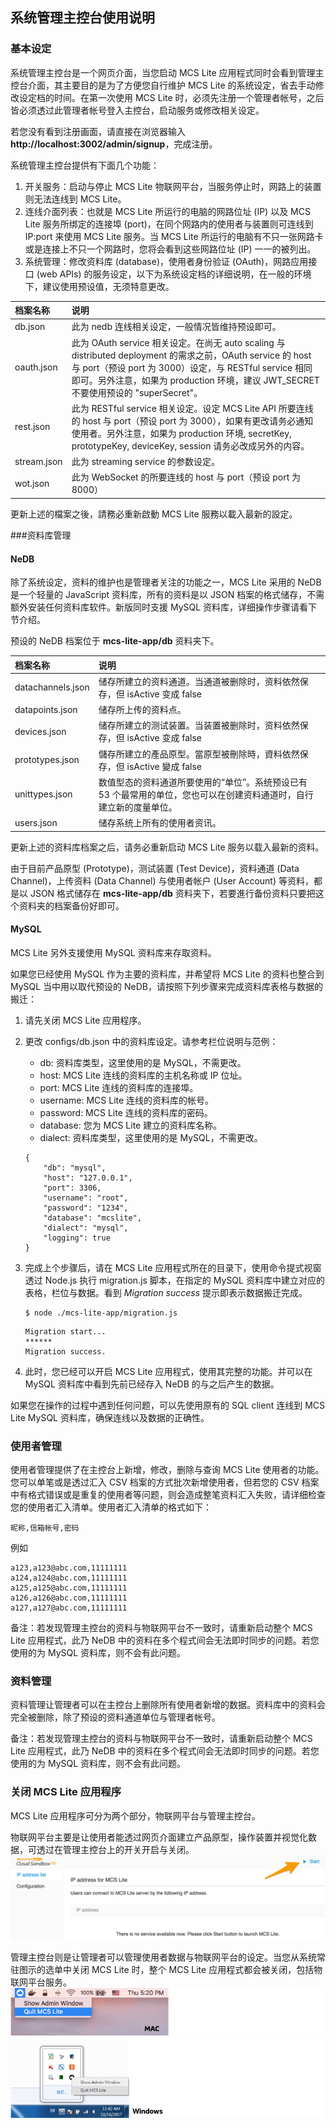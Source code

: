 ## 系统管理主控台使用说明
### 基本设定

系统管理主控台是一个网页介面，当您启动 MCS Lite 应用程式同时会看到管理主控台介面，其主要目的是为了方便您自行维护 MCS Lite 的系统设定，省去手动修改设定档的时间。在第一次使用 MCS Lite 时，必须先注册一个管理者帐号，之后皆必须透过此管理者帐号登入主控台，启动服务或修改相关设定。

若您没有看到注册画面，请直接在浏览器输入 **http://localhost:3002/admin/signup**，完成注册。

系统管理主控台提供有下面几个功能：

1. 开关服务：启动与停止 MCS Lite 物联网平台，当服务停止时，网路上的装置则无法连线到 MCS Lite。
2. 连线介面列表：也就是 MCS Lite 所运行的电脑的网路位址 (IP) 以及 MCS Lite 服务所绑定的连接埠 (port)，在同个网路内的使用者与装置则可连线到 IP:port 来使用 MCS Lite 服务。当 MCS Lite 所运行的电脑有不只一张网路卡或是连接上不只一个网路时，您将会看到这些网路位址 (IP) 一一的被列出。
3. 系统管理：修改资料库 (database)，使用者身份验证 (OAuth)，网路应用接口 (web APIs) 的服务设定，以下为系统设定档的详细说明，在一般的环境下，建议使用预设值，无须特意更改。

| 档案名称 | 说明 |
| :--- | :--- |
| db.json | 此为 nedb 连线相关设定，一般情况皆维持预设即可。 |
| oauth.json | 此为 OAuth service 相关设定。在尚无 auto scaling 与 distributed deployment 的需求之前，OAuth service 的 host 与 port（预设 port 为 3000）设定，与 RESTful service 相同即可。另外注意，如果为 production 环境，建议 JWT\_SECRET 不要使用预设的 "superSecret"。 |
| rest.json | 此为 RESTful service 相关设定。设定 MCS Lite API 所要连线的 host 与 port（预设 port 为 3000），如果有更改请务必通知使用者。另外注意，如果为 production 环境, secretKey, prototypeKey, deviceKey, session 请务必改成另外的内容。 |
| stream.json | 此为 streaming service 的参数设定。 |
| wot.json | 此为 WebSocket 的所要连线的 host 与 port（预设 port 为 8000） |

更新上述的檔案之後，請務必重新啟動 MCS Lite 服務以載入最新的設定。


###资料库管理
#### NeDB

除了系统设定，资料的维护也是管理者关注的功能之一，MCS Lite 采用的 NeDB 是一个轻量的 JavaScript 资料库，所有的资料是以 JSON 档案的格式储存，不需额外安装任何资料库软件。新版同时支援 MySQL 资料库，详细操作步骤请看下节介绍。

预设的 NeDB 档案位于 **mcs-lite-app/db** 资料夹下。

| 档案名称 | 说明 |
| :--- | :--- |
|datachannels.json|储存所建立的资料通道。当通道被删除时，资料依然保存，但 isActive 变成 false|
|datapoints.json|储存所上传的资料点。|
|devices.json|储存所建立的测试装置。当装置被删除时，资料依然保存，但 isActive 变成 false|
|prototypes.json|儲存所建立的產品原型。當原型被刪除時，資料依然保存，但 isActive 變成 false|
|unittypes.json|数值型态的资料通道所要使用的“单位”。系统预设已有 53 个最常用的单位，您也可以在创建资料通道时，自行建立新的度量单位。|
|users.json|储存系统上所有的使用者资讯。|

更新上述的资料库档案之后，请务必重新启动 MCS Lite 服务以载入最新的资料。

由于目前产品原型 (Prototype)，测试装置 (Test Device)，资料通道 (Data Channel)，上传资料 (Data Channel) 与使用者帐户 (User Account) 等资料，都是以 JSON 格式储存在 **mcs-lite-app/db** 资料夹下，若要進行备份资料只要把这个资料夹的档案备份好即可。

#### MySQL

MCS Lite 另外支援使用 MySQL 资料库来存取资料。

如果您已经使用 MySQL 作为主要的资料库，并希望将 MCS Lite 的资料也整合到 MySQL 当中用以取代预设的 NeDB，请按照下列步骤来完成资料库表格与数据的搬迁：

1. 请先关闭 MCS Lite 应用程序。
2. 更改 configs/db.json 中的资料库设定。请参考栏位说明与范例：
	* db: 资料库类型，这里使用的是 MySQL，不需更改。
	* host: MCS Lite 连线的资料库的主机名称或 IP 位址。
	* port: MCS Lite 连线的资料库的连接埠。
	* username: MCS Lite 连线的资料库的帐号。
	* password: MCS Lite 连线的资料库的密码。
	* database: 您为 MCS Lite 建立的资料库名称。
	* dialect: 资料库类型，这里使用的是 MySQL，不需更改。

	```  
	{
		"db": "mysql",
   		"host": "127.0.0.1",
   		"port": 3306,
   		"username": "root",
   		"password": "1234",
   		"database": "mcslite",
   		"dialect": "mysql",
   		"logging": true
	}
	```
	
3. 完成上个步骤后，请在 MCS Lite 应用程式所在的目录下，使用命令提式视窗透过 Node.js 执行 migration.js 脚本，在指定的 MySQL 资料库中建立对应的表格，栏位与数据。看到 *Migration success* 提示即表示数据搬迁完成。
	
	```
	$ node ./mcs-lite-app/migration.js 
	```
	```
	Migration start...
	******
	Migration success.
	```
4. 此时，您已经可以开启 MCS Lite 应用程式，使用其完整的功能。并可以在 MySQL 资料库中看到先前已经存入 NeDB 的与之后产生的数据。

如果您在操作的过程中遇到任何问题，可以先使用原有的 SQL client 连线到 MCS Lite MySQL 资料库，确保连线以及数据的正确性。

### 使用者管理
使用者管理提供了在主控台上新增，修改，删除与查询 MCS Lite 使用者的功能。您可以单笔或是透过汇入 CSV 档案的方式批次新增使用者，但若您的 CSV 档案中有格式错误或是重复的使用者等问题，则会造成整笔资料汇入失败，请详细检查您的使用者汇入清单。使用者汇入清单的格式如下：

```
昵称,信箱帐号,密码
```
例如

```
a123,a123@abc.com,11111111
a124,a124@abc.com,11111111
a125,a125@abc.com,11111111
a126,a126@abc.com,11111111
a127,a127@abc.com,11111111
```
备注：若发现管理主控台的资料与物联网平台不一致时，请重新启动整个 MCS Lite 应用程式，此乃 NeDB 中的资料在多个程式间会无法即时同步的问题。若您使用的为 MySQL 资料库，则不会有此问题。

### 资料管理
资料管理让管理者可以在主控台上删除所有使用者新增的数据。资料库中的资料会完全被删除，除了预设的资料通道单位与管理者帐号。

备注：若发现管理主控台的资料与物联网平台不一致时，请重新启动整个 MCS Lite 应用程式，此乃 NeDB 中的资料在多个程式间会无法即时同步的问题。若您使用的为 MySQL 资料库，则不会有此问题。

### 关闭 MCS Lite 应用程序
MCS Lite 应用程序可分为两个部分，物联网平台与管理主控台。

物联网平台主要是让使用者能透过网页介面建立产品原型，操作装置并视觉化数据，可透过在管理主控台上的开关开启与关闭。
![](../../assets/mcs_lite_start_service.png)

管理主控台则是让管理者可以管理使用者数据与物联网平台的设定。当您从系统常驻图示的选单中关闭 MCS Lite 时，整个 MCS Lite 应用程式都会被关闭，包括物联网平台服务。
![](../../assets/mcs_lite_system_tray_mac.png)
![](../../assets/mcs_lite_system_tray_windows.png)